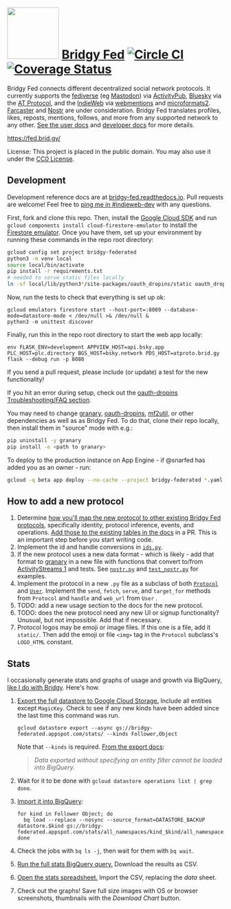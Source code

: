 <img src="https://raw.github.com/snarfed/bridgy-fed/main/static/bridgy_logo.jpg" width="120" /> [Bridgy Fed](https://fed.brid.gy/) [![Circle CI](https://circleci.com/gh/snarfed/bridgy-fed.svg?style=svg)](https://circleci.com/gh/snarfed/bridgy-fed) [![Coverage Status](https://coveralls.io/repos/github/snarfed/bridgy-fed/badge.svg)](https://coveralls.io/github/snarfed/bridgy-fed)
===

Bridgy Fed connects different decentralized social network protocols. It currently supports the [fediverse](https://en.wikipedia.org/wiki/Fediverse) (eg [Mastodon](https://joinmastodon.org)) via [ActivityPub](https://activitypub.rocks/), [Bluesky](https://bsky.social/) via the [AT Protocol](https://atproto.com/), and the [IndieWeb](https://indieweb.org/) via [webmentions](https://webmention.net/) and [microformats2](https://microformats.org/wiki/microformats2). [Farcaster](https://github.com/snarfed/bridgy-fed/issues/447) and [Nostr](https://github.com/snarfed/bridgy-fed/issues/446) are under consideration. Bridgy Fed translates profiles, likes, reposts, mentions, follows, and more from any supported network to any other. [See the user docs](https://fed.brid.gy/docs) and [developer docs](https://bridgy-fed.readthedocs.io/) for more details.

https://fed.brid.gy/

License: This project is placed in the public domain. You may also use it under the [CC0 License](https://creativecommons.org/publicdomain/zero/1.0/).


Development
---
Development reference docs are at [bridgy-fed.readthedocs.io](https://bridgy-fed.readthedocs.io/). Pull requests are welcome! Feel free to [ping me in #indieweb-dev](https://indieweb.org/discuss) with any questions.

First, fork and clone this repo. Then, install the [Google Cloud SDK](https://cloud.google.com/sdk/) and run `gcloud components install cloud-firestore-emulator` to install the [Firestore emulator](https://cloud.google.com/firestore/docs/emulator). Once you have them, set up your environment by running these commands in the repo root directory:


```sh
gcloud config set project bridgy-federated
python3 -m venv local
source local/bin/activate
pip install -r requirements.txt
# needed to serve static files locally
ln -sf local/lib/python3*/site-packages/oauth_dropins/static oauth_dropins_static
```

Now, run the tests to check that everything is set up ok:

```shell
gcloud emulators firestore start --host-port=:8089 --database-mode=datastore-mode < /dev/null >& /dev/null &
python3 -m unittest discover
```

Finally, run this in the repo root directory to start the web app locally:

```shell
env FLASK_ENV=development APPVIEW_HOST=api.bsky.app PLC_HOST=plc.directory BGS_HOST=bsky.network PDS_HOST=atproto.brid.gy flask --debug run -p 8080
```

If you send a pull request, please include (or update) a test for the new functionality!

If you hit an error during setup, check out the [oauth-dropins Troubleshooting/FAQ section](https://github.com/snarfed/oauth-dropins#troubleshootingfaq).

You may need to change [granary](https://github.com/snarfed/granary), [oauth-dropins](https://github.com/snarfed/oauth-dropins), [mf2util](https://github.com/kylewm/mf2util), or other dependencies as well as as Bridgy Fed. To do that, clone their repo locally, then install them in "source" mode with e.g.:

```sh
pip uninstall -y granary
pip install -e <path to granary>
```

To deploy to the production instance on App Engine - if @snarfed has added you as an owner - run:

```sh
gcloud -q beta app deploy --no-cache --project bridgy-federated *.yaml
```


How to add a new protocol
---

1. Determine [how you'll map the new protocol to other existing Bridgy Fed protocols](https://fed.brid.gy/docs#translate), specifically identity, protocol inference, events, and operations. [Add those to the existing tables in the docs](https://github.com/snarfed/bridgy-fed/blob/main/templates/docs.html) in a PR. This is an important step before you start writing code.
1. Implement the id and handle conversions in [`ids.py`](https://github.com/snarfed/bridgy-fed/blob/main/ids.py).
1. If the new protocol uses a new data format - which is likely - add that format to [granary](https://github.com/snarfed/granary) in a new file with functions that convert to/from [ActivityStreams 1](https://activitystrea.ms/specs/json/1.0/) and tests. See [`nostr.py`](https://github.com/snarfed/granary/blob/main/granary/nostr.py) and [`test_nostr.py`](https://github.com/snarfed/granary/blob/main/granary/tests/test_nostr.py) for examples.
1. Implement the protocol in a new `.py` file as a subclass of both [`Protocol`](https://github.com/snarfed/bridgy-fed/blob/main/protocol.py) and [`User`](https://github.com/snarfed/bridgy-fed/blob/main/models.py). Implement the `send`, `fetch`, `serve`, and `target_for` methods from `Protocol` and `handle` and `web_url` from `User` .
1. TODO: add a new usage section to the docs for the new protocol.
1. TODO: does the new protocol need any new UI or signup functionality? Unusual, but not impossible. Add that if necessary.
1. Protocol logos may be emoji or image files. If this one is a file, add it `static/`. Then add the emoji or file `<img>` tag in the `Protocol` subclass's `LOGO_HTML` constant.


Stats
---

I occasionally generate stats and graphs of usage and growth via BigQuery, [like I do with Bridgy](https://bridgy.readthedocs.io/#stats). Here's how.

1. [Export the full datastore to Google Cloud Storage.](https://cloud.google.com/datastore/docs/export-import-entities) Include all entities except `MagicKey`. Check to see if any new kinds have been added since the last time this command was run.

    ```
    gcloud datastore export --async gs://bridgy-federated.appspot.com/stats/ --kinds Follower,Object
    ```

    Note that `--kinds` is required. [From the export docs](https://cloud.google.com/datastore/docs/export-import-entities#limitations):
    > _Data exported without specifying an entity filter cannot be loaded into BigQuery._
1. Wait for it to be done with `gcloud datastore operations list | grep done`.
1. [Import it into BigQuery](https://cloud.google.com/bigquery/docs/loading-data-cloud-datastore#loading_cloud_datastore_export_service_data):

    ```
    for kind in Follower Object; do
      bq load --replace --nosync --source_format=DATASTORE_BACKUP datastore.$kind gs://bridgy-federated.appspot.com/stats/all_namespaces/kind_$kind/all_namespaces_kind_$kind.export_metadata
    done
    ```
1. Check the jobs with `bq ls -j`, then wait for them with `bq wait`.
1. [Run the full stats BigQuery query.](https://console.cloud.google.com/bigquery?sq=664405099227:58879d2908824a21b737eee98fff2de8) Download the results as CSV.
1. [Open the stats spreadsheet.](https://docs.google.com/spreadsheets/d/1OtOZ2Rb4EqAGEp9rHziWkyJD4BaRFb_971KjOqMKePA/edit) Import the CSV, replacing the _data_ sheet.
1. Check out the graphs! Save full size images with OS or browser screenshots, thumbnails with the _Download Chart_ button.
